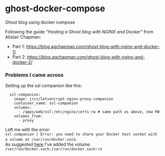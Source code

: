# ghost-docker-compose
Ghost blog using docker compose

Following the guide _"Hosting a Ghost blog with NGINX and Docker"_ from Alistair Chapman:

* Part 1: https://blog.agchapman.com/ghost-blog-with-nginx-and-docker-1/
* Part 2: https://blog.agchapman.com/ghost-blog-with-nginx-and-docker-2/

### Problems I came across

Setting up the ssl companion like this:

```
  ssl-companion:
    image: jrcs/letsencrypt-nginx-proxy-companion
    container_name: ssl-companion
    volumes:
      - /apps/web/ssl:/etc/nginx/certs:rw # same path as above, now RW
    volumes_from:
      - proxy
```

Left me with the error:\
`ssl-companion | Error: you need to share your Docker host socket with a volume at /var/run/docker.sock`.\
As suggested [here](https://github.com/nginx-proxy/docker-letsencrypt-nginx-proxy-companion/issues/87#issuecomment-235324412) I've added the volume:\
`/var/run/docker.sock:/var/run/docker.sock:ro`
